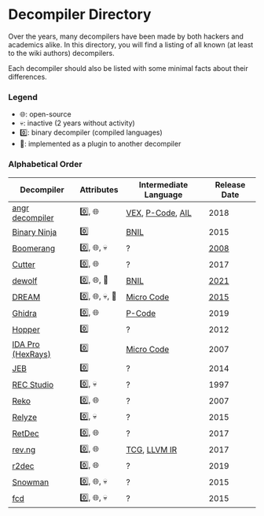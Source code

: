 # Decompiler Directory
Over the years, many decompilers have been made by both hackers and academics alike. 
In this directory, you will find a listing of all known (at least to the wiki authors) decompilers. 

Each decompiler should also be listed with some minimal facts about their differences. 

### Legend

- 🌐: open-source
- 💀: inactive (2 years without activity)
- 0️⃣: binary decompiler (compiled languages)
- 🔌: implemented as a plugin to another decompiler

### Alphabetical Order

| Decompiler | Attributes | Intermediate Language | Release Date |
|------------|------------|-----------|--------------|
| [angr decompiler](https://github.com/angr/angr/tree/master/angr/analyses/decompiler) | 0️⃣, 🌐 | [VEX](https://github.com/angr/vex/tree/8f48c00eadbb31d379b829c01792a9c4a21636d4), [P-Code](https://spinsel.dev/assets/2020-06-17-ghidra-brainfuck-processor-1/ghidra_docs/language_spec/html/pcoderef.html), [AIL](https://github.com/angr/ailment) | 2018 |
| [Binary Ninja](https://binary.ninja/) | 0️⃣ | [BNIL](https://docs.binary.ninja/dev/bnil-llil.html) | 2015 |
| [Boomerang](https://github.com/BoomerangDecompiler/boomerang) | 0️⃣, 🌐, 💀 | ? | [2008](https://github.com/BoomerangDecompiler/boomerang/commit/e29c6d1f78f0d7d174455e10cee1232da64cac61) |
| [Cutter](https://cutter.re/) | 0️⃣, 🌐 | ? | 2017 |
| [dewolf](https://github.com/fkie-cad/dewolf) | 0️⃣, 🌐, 🔌 | [BNIL](https://docs.binary.ninja/dev/bnil-llil.html) | [2021](https://github.com/fkie-cad/dewolf/commit/426d1ad631879ba81640da49400fd9ec652a9bcb) | 
| [DREAM](https://github.com/CodeIntelligenceTesting/dream-ida) | 0️⃣, 🌐, 💀, 🔌 | [Micro Code](https://gist.github.com/icecr4ck/6c744d489efbb07a32bb22e8a3c748e3) | [2015](https://net.cs.uni-bonn.de/fileadmin/ag/martini/Staff/yakdan/dream_ndss2015.pdf) |
| [Ghidra](https://github.com/NationalSecurityAgency/ghidra) | 0️⃣, 🌐 | [P-Code](https://spinsel.dev/assets/2020-06-17-ghidra-brainfuck-processor-1/ghidra_docs/language_spec/html/pcoderef.html) | 2019 |
| [Hopper](https://www.hopperapp.com/) | 0️⃣ | ? | 2012 |
| [IDA Pro (HexRays)](https://hex-rays.com/ida-pro/) | 0️⃣ | [Micro Code](https://gist.github.com/icecr4ck/6c744d489efbb07a32bb22e8a3c748e3) | 2007 | 
| [JEB](https://www.pnfsoftware.com/) | 0️⃣ | ? | 2014 |
| [REC Studio](https://www.backerstreet.com/rec/recdload.htm) | 0️⃣, 💀 | ? | 1997 |
| [Reko](https://github.com/uxmal/reko) | 0️⃣, 🌐 | ? | 2007 |
| [Relyze](https://www.relyze.com/) | 0️⃣, 💀 | ? | 2015 |
| [RetDec](https://github.com/avast/retdec) | 0️⃣, 🌐 | ? | 2017 |
| [rev.ng](https://rev.ng/) | 0️⃣, 🌐 | [TCG](https://www.qemu.org/docs/master/devel/tcg-ops.html), [LLVM IR](https://llvm.org/docs/LangRef.html) | 2017 |
| [r2dec](https://github.com/wargio/r2dec-js) | 0️⃣, 🌐 | ? | 2019 |
| [Snowman](https://github.com/x64dbg/snowman) | 0️⃣, 🌐, 💀 | ? | 2015 | 
| [fcd](https://github.com/fay59/fcd) | 0️⃣, 🌐, 💀 | ? | 2015|

